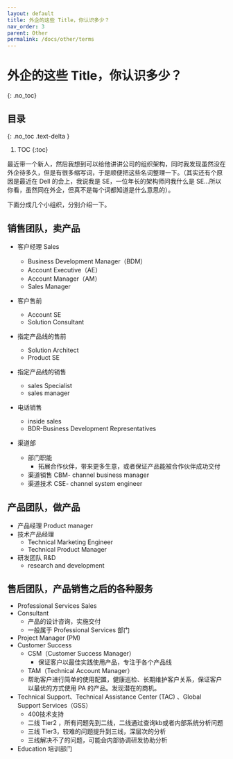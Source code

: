 ```yaml
---
layout: default
title: 外企的这些 Title，你认识多少？
nav_order: 3
parent: Other
permalink: /docs/other/terms
---
```


# 外企的这些 Title，你认识多少？

{: .no_toc}

## 目录

{: .no_toc .text-delta }


1. TOC
{:toc}

最近带一个新人，然后我想到可以给他讲讲公司的组织架构，同时我发现虽然没在外企待多久，但是有很多缩写词，于是顺便把这些名词整理一下。（其实还有个原因是最近在 Dell 的会上，我说我是 SE，一位年长的架构师问我什么是 SE...所以你看，虽然同在外企，但真不是每个词都知道是什么意思的）。

下面分成几个小组织，分别介绍一下。



## 销售团队，卖产品

- 客户经理 Sales

  - Business Development Manager（BDM）
  - Account Executive（AE）
  - Account Manager（AM）
  - Sales Manager

- 客户售前

  - Account SE
  - Solution Consultant

- 指定产品线的售前

  - Solution Architect
  - Product SE

- 指定产品线的销售

  - sales Specialist
  - sales manager

- 电话销售

  - inside sales
  - BDR-Business Development Representatives

- 渠道部

  - 部门职能
    - 拓展合作伙伴，带来更多生意，或者保证产品能被合作伙伴成功交付
  - 渠道销售 CBM- channel business manager
  - 渠道技术 CSE- channel system engineer

## 产品团队，做产品

- 产品经理 Product manager
- 技术产品经理
  - Technical Marketing Engineer
  - Technical Product Manager
- 研发团队 R&D
  - research and development

## 售后团队，产品销售之后的各种服务

- Professional Services Sales
- Consultant
  - 产品的设计咨询，实施交付
  - 一般属于 Professional Services 部门
- Project Manager (PM)
- Customer Success
  - CSM（Customer Success Manager）
    - 保证客户以最佳实践使用产品，专注于各个产品线
  -  TAM（Technical Account Manager）
    - 帮助客户进行简单的使用配置，健康巡检、长期维护客户关系，保证客户以最优的方式使用 PA 的产品。发现潜在的商机。
- Technical Support、Technical Assistance Center (TAC) 、Global Support Services（GSS）
  - 400技术支持
  - 二线 Tier2 ，所有问题先到二线，二线通过查询kb或者内部系统分析问题
  - 三线 Tier3，较难的问题提升到三线，深层次的分析
  - 三线解决不了的问题，可能会内部协调研发协助分析
- Education 培训部门
